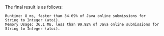 The final result is as follows:

```
Runtime: 8 ms, faster than 34.69% of Java online submissions for String to Integer (atoi).
Memory Usage: 36.1 MB, less than 99.92% of Java online submissions for String to Integer (atoi).
```
